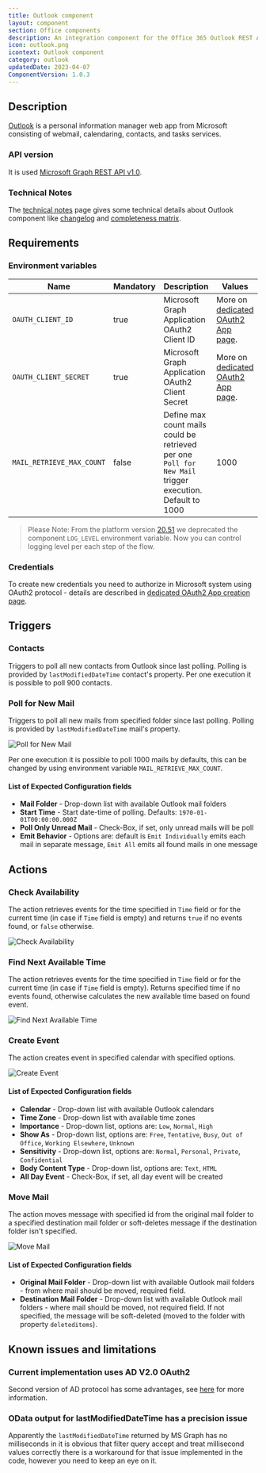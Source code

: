 ```yaml
---
title: Outlook component
layout: component
section: Office components
description: An integration component for the Office 365 Outlook REST API.
icon: outlook.png
icontext: Outlook component
category: outlook
updatedDate: 2023-04-07
ComponentVersion: 1.0.3
---
```


## Description

[Outlook](https://outlook.live.com/) is a personal information manager web app from Microsoft consisting of webmail, calendaring, contacts, and tasks services.

### API version

It is used [Microsoft Graph REST API v1.0](https://docs.microsoft.com/en-us/graph/overview?view=graph-rest-1.0).

### Technical Notes

The [technical notes](technical-notes) page gives some technical details about Outlook component like [changelog](/components/outlook/technical-notes#changelog) and [completeness matrix](/components/outlook/technical-notes#completeness-matrix).


## Requirements

### Environment variables

| Name|Mandatory|Description|Values|
|----|---------|-----------|------|
| `OAUTH_CLIENT_ID`| true | Microsoft Graph Application OAuth2 Client ID | More on [dedicated OAuth2 App page](create-oauth-app). |
| `OAUTH_CLIENT_SECRET`| true | Microsoft Graph Application OAuth2 Client Secret | More on [dedicated OAuth2 App page](create-oauth-app). |
| `MAIL_RETRIEVE_MAX_COUNT`| false | Define max count mails could be retrieved per one `Poll for New Mail` trigger execution. Default to 1000| 1000 |

> Please Note: From the platform version [20.51](/releases/20/51) we deprecated the
> component `LOG_LEVEL` environment variable. Now you can control logging level per each step of the flow.

### Credentials

To create new credentials you need to authorize in Microsoft system using OAuth2 protocol - details are described in [dedicated OAuth2 App creation page](create-oauth-app).

## Triggers

### Contacts

Triggers to poll all new contacts from Outlook since last polling. Polling is provided by `lastModifiedDateTime` contact's property.
Per one execution it is possible to poll 900 contacts.

### Poll for New Mail

Triggers to poll all new mails from specified folder since last polling. Polling is provided by `lastModifiedDateTime` mail's property.

![Poll for New Mail](img/poll-for-new-mail.png)

Per one execution it is possible to poll 1000 mails by defaults, this can be changed by using environment variable `MAIL_RETRIEVE_MAX_COUNT`.

#### List of Expected Configuration fields

* **Mail Folder** - Drop-down list with available Outlook mail folders
* **Start Time** - Start date-time of polling. Defaults: `1970-01-01T00:00:00.000Z`
* **Poll Only Unread Mail** - Check-Box, if set, only unread mails will be poll
* **Emit Behavior** -  Options are: default is `Emit Individually` emits each mail in separate message, `Emit All` emits all found mails in one message

## Actions

### Check Availability

The action retrieves events for the time specified in `Time` field or for the current time (in case if `Time` field is empty) and returns `true` if no events found, or `false` otherwise.

![Check Availability](img/check-availability.png)

### Find Next Available Time

The action retrieves events for the time specified in `Time` field or for the current time (in case if `Time` field is empty).
Returns specified time if no events found, otherwise calculates the new available time based on found event.

![Find Next Available Time](img/find-next.png)

### Create Event

The action creates event in specified calendar with specified options.

![Create Event](img/create-event.png)

#### List of Expected Configuration fields

* **Calendar** - Drop-down list with available Outlook calendars
* **Time Zone** - Drop-down list with available time zones
* **Importance** - Drop-down list, options are: `Low`, `Normal`, `High`
* **Show As** - Drop-down list, options are: `Free`, `Tentative`, `Busy`, `Out of Office`, `Working Elsewhere`, `Unknown`
* **Sensitivity** - Drop-down list, options are: `Normal`, `Personal`, `Private`, `Confidential`
* **Body Content Type** - Drop-down list, options are: `Text`, `HTML`
* **All Day Event** - Check-Box, if set, all day event will be created

### Move Mail

The action moves message with specified id from the original mail folder to a specified destination mail folder or soft-deletes message if the destination folder isn't specified.

![Move Mail](img/move-mail.png)

#### List of Expected Configuration fields

* **Original Mail Folder** - Drop-down list with available Outlook mail folders - from where mail should be moved, required field.
* **Destination Mail Folder** - Drop-down list with available Outlook mail folders - where mail should be moved, not required field.
If not specified, the message will be soft-deleted (moved to the folder with property `deleteditems`).


## Known issues and limitations

### Current implementation uses AD V2.0 OAuth2

Second version of AD protocol has some advantages, see [here](https://docs.microsoft.com/en-us/azure/active-directory/azuread-dev/azure-ad-endpoint-comparison) for more information.

### OData output for lastModifiedDateTime has a precision issue

Apparently the `lastModifiedDateTime` returned by MS Graph has no milliseconds
in it is obvious that filter query accept and treat millisecond values correctly
there is a workaround for that issue implemented in the code, however you need to
keep an eye on it.
